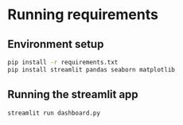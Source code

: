 # Running requirements

## Environment setup

```bash
pip install -r requirements.txt
pip install streamlit pandas seaborn matplotlib
```

## Running the streamlit app

```bash
streamlit run dashboard.py
```
